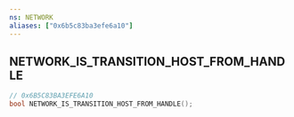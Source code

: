 ```yaml
---
ns: NETWORK
aliases: ["0x6b5c83ba3efe6a10"]
---
```

## NETWORK_IS_TRANSITION_HOST_FROM_HANDLE

```c
// 0x6B5C83BA3EFE6A10
bool NETWORK_IS_TRANSITION_HOST_FROM_HANDLE();
```
